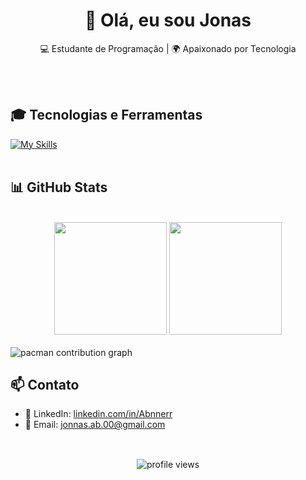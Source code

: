 <h1 align="center">  👋 Olá, eu sou Jonas  </h1>

<p align="center">
  💻 Estudante de Programação | 🌍 Apaixonado por Tecnologia
</p><br><br>

## 🎓 Tecnologias e Ferramentas

[![My Skills](https://skillicons.dev/icons?i=html,css,javascript,python,tailwind,react)](https://skillicons.dev)<br><br>

## 📊 GitHub Stats

<br>
<div align="center">
  <img height="180em" src="https://github-readme-stats.vercel.app/api?username=Abnnerr&show_icons=true&theme=tokyonight"/>
  <img height="180em" src="https://github-readme-stats.vercel.app/api/top-langs/?username=Abnnerr&layout=compact&langs_count=7&theme=tokyonight"/>
</div>
<br>

<picture>
  <source media="(prefers-color-scheme: dark)" srcset="https://raw.githubusercontent.com/Abnnerr/Abnnerr/output/pacman-contribution-graph-dark.svg">
  <source media="(prefers-color-scheme: light)" srcset="https://raw.githubusercontent.com/Abnnerr/Abnnerr/output/pacman-contribution-graph.svg">
  <img alt="pacman contribution graph" src="https://raw.githubusercontent.com/Abnnerr/Abnnerr/output/pacman-contribution-graph.svg">
</picture>

###

## 📫 Contato
- 💼 LinkedIn: [linkedin.com/in/Abnnerr](https://www.linkedin.com/in/abner-vieira-b34710365/)
- 📧 Email: [jonnas.ab.00@gmail.com](jonnas.ab.00@gmail.com)
  <br><br>
##
<p align="center">
  <img src="https://komarev.com/ghpvc/?username=Abnnerr&style=for-the-badge&color=red" alt="profile views" />
</p>


